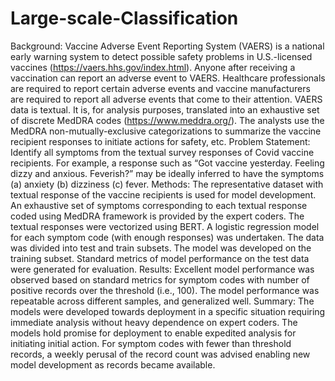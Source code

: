 # Large-scale-Classification

Background: Vaccine Adverse Event Reporting System (VAERS) is a national early warning system to detect possible safety problems in U.S.-licensed vaccines (https://vaers.hhs.gov/index.html). Anyone after receiving a vaccination can report an adverse event to VAERS. Healthcare professionals are required to report certain adverse events and vaccine manufacturers are required to report all adverse events that come to their attention. VAERS data is textual. It is, for analysis purposes, translated into an exhaustive set of discrete MedDRA codes (https://www.meddra.org/). The analysts use the MedDRA non-mutually-exclusive categorizations to summarize the vaccine recipient responses to initiate actions for safety, etc.
Problem Statement: Identify all symptoms from the textual survey responses of Covid vaccine recipients. For example, a response such as “Got vaccine yesterday. Feeling dizzy and anxious. Feverish?” may be ideally inferred to have the symptoms (a) anxiety (b) dizziness (c) fever.
Methods: The representative dataset with textual response of the vaccine recipients is used for model development. An exhaustive set of symptoms corresponding to each textual response coded using MedDRA framework is provided by the expert coders. The textual responses were vectorized using BERT. A logistic regression model for each symptom code (with enough responses) was undertaken. The data was divided into test and train subsets. The model was developed on the training subset. Standard metrics of model performance on the test data were generated for evaluation. 
Results: Excellent model performance was observed based on standard metrics for symptom codes with number of positive records over the threshold (i.e., 100). The model performance was repeatable across different samples, and generalized well.
Summary: The models were developed towards deployment in a specific situation requiring immediate analysis without heavy dependence on expert coders. The models hold promise for deployment to enable expedited analysis for initiating initial action. For symptom codes with fewer than threshold records, a weekly perusal of the record count was advised enabling new model development as records became available.

